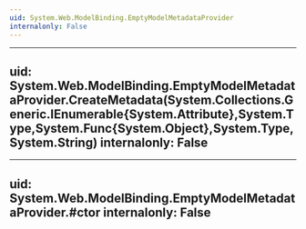```yaml
---
uid: System.Web.ModelBinding.EmptyModelMetadataProvider
internalonly: False
---
```


---
uid: System.Web.ModelBinding.EmptyModelMetadataProvider.CreateMetadata(System.Collections.Generic.IEnumerable{System.Attribute},System.Type,System.Func{System.Object},System.Type,System.String)
internalonly: False
---

---
uid: System.Web.ModelBinding.EmptyModelMetadataProvider.#ctor
internalonly: False
---
